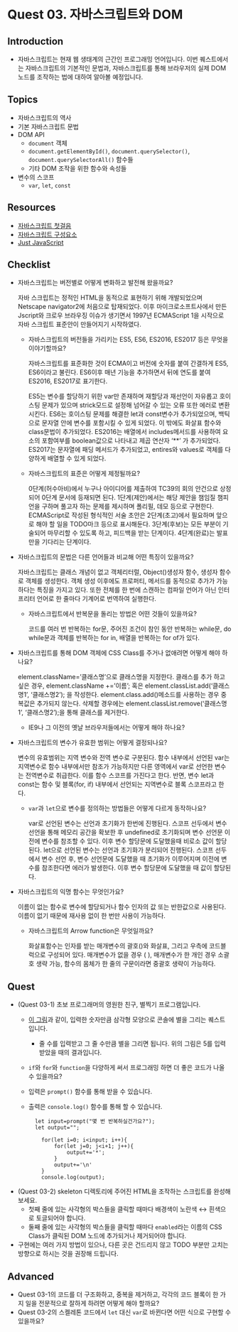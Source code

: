 # Quest 03. 자바스크립트와 DOM

## Introduction

* 자바스크립트는 현재 웹 생태계의 근간인 프로그래밍 언어입니다. 이번 퀘스트에서는 자바스크립트의 기본적인 문법과, 자바스크립트를 통해 브라우저의 실제 DOM 노드를 조작하는 법에 대하여 알아볼 예정입니다.

## Topics

* 자바스크립트의 역사
* 기본 자바스크립트 문법
* DOM API
  * `document` 객체
  * `document.getElementById()`, `document.querySelector()`, `document.querySelectorAll()` 함수들
  * 기타 DOM 조작을 위한 함수와 속성들
* 변수의 스코프
  * `var`, `let`, `const`

## Resources

* [자바스크립트 첫걸음](https://developer.mozilla.org/ko/docs/Learn/JavaScript/First_steps)
* [자바스크립트 구성요소](https://developer.mozilla.org/ko/docs/Learn/JavaScript/Building_blocks)
* [Just JavaScript](https://justjavascript.com/)

## Checklist

* 자바스크립트는 버전별로 어떻게 변화하고 발전해 왔을까요?

  자바 스크립트는 정적인 HTML을 동적으로 표현하기 위해 개발되었으며 Netscape navigator2에 처음으로 탑재되었다. 이후 마이크로소프트사에서 만든 Jscript와 크로우 브라우징 이슈가 생기면서 1997년 ECMAScript 1을 시작으로 자바 스크립트 표준안이 만들어지기 시작하였다. 
  * 자바스크립트의 버전들을 가리키는 ES5, ES6, ES2016, ES2017 등은 무엇을 이야기할까요?

    자바스크립트를 표준화한 것이 ECMA이고 버전에 숫자를 붙여 간결하게 ES5, ES6이라고 불린다. ES6이후 매년 기능을 추가하면서 뒤에 연도를 붙여 ES2016, ES2017로 표기한다. 

    ES5는 변수를 할당하기 위한 var만 존재하며 재할당과 재선언이 자유롭고 호이스팅 문제가 있으며 strick모드로 설정해 넘어갈 수 있는 오류 또한 에러로 변환시킨다. 
    ES6는 호이스팅 문제를 해결한 let과 const변수가 추가되었으며, 백틱으로 문자열 안에 변수를 포함시킬 수 있게 되었다. 이 밖에도  화살표 함수와 class문법이 추가되었다.
    ES2016는 배열에서 includes메서드를 사용하여 요소의 포함여부를 boolean값으로 나타내고 제곱 연산자 ‘**’ 가 추가되었다.
    ES2017는 문자열에 패딩 메서드가 추가되었고, entires와 values로 객체를 다양하게 배열할 수 있게 되었다. 

  * 자바스크립트의 표준은 어떻게 제정될까요?

    0단계(허수아비)에서 누구나 아이디어를 제출하여 TC39의 회의 안건으로 상정되어 0단계 문서에 등재되면 된다. 1단계(제안)에서는 해당 제안을 챔임질 챔피언을 구하며 풀고자 하는 문제를 제시하며 폴리필, 데모 등으로 구현한다. ECMAScript로 작성된 형식적인 서술 초안은 2단계(초고)에서 필요하며 앞으로 해야 할 일을 TODO마크 등으로 표시해둔다. 3단계(후보)는 모든 부분이 기술되어 마무리할 수 있도록 하고, 피드백을 받는 단계이다. 4단계(완료)는 발표만을 기다리는 단계이다.
* 자바스크립트의 문법은 다른 언어들과 비교해 어떤 특징이 있을까요?

  자바스크립트는 클래스 개념이 없고 객체리터럴, Object()생성자 함수, 생성자 함수로 객체를 생성한다. 객체 생성 이후에도 프로퍼티, 메서드를 동적으로 추가가 가능하다는 특징을 가지고 있다. 또한 전체를 한 번에 스캔하는 컴파일 언어가 아닌 인터프리터 언어로 한 줄마다 기계어로 번역하여 실행한다.
  * 자바스크립트에서 반복문을 돌리는 방법은 어떤 것들이 있을까요?

    코드를 여러 번 반복하는 for문, 주어진 조건이 참인 동안 반복하는 while문, do while문과 객체를 반복하는 for in, 배열을 반복하는 for of가 있다. 
* 자바스크립트를 통해 DOM 객체에 CSS Class를 주거나 없애려면 어떻게 해야 하나요?

  element.className=’클래스명’으로 클래스명을 지정한다. 클래스를 추가 하고 싶은 경우, element.className +=’이름’; 혹은 element.classList.add(‘클래스명1’, ‘클래스명2’); 을 작성한다. element.class.add()메소드를 사용하는 경우 중복값은 추가되지 않는다. 삭제할 경우에는 element.classList.remove(‘클래스명1’, ‘클래스명2’);을 통해 클래스를 제거한다. 
  
  * IE9나 그 이전의 옛날 브라우저들에서는 어떻게 해야 하나요?
* 자바스크립트의 변수가 유효한 범위는 어떻게 결정되나요?

   변수의 유효범위는 지역 변수와 전역 변수로 구분된다. 함수 내부에서 선언된 var는 지역변수로 함수 내부에서만 참조가 가능하지만 다른 영역에서 var로 선언한 변수는 전역변수로 취급한다. 이를 함수 스코프를 가진다고 한다. 반면, 변수 let과 const는 함수 및 블록(for, if) 내부에서 선언되는 지역변수로 블록 스코프라고 한다.
  * `var`과 `let`으로 변수를 정의하는 방법들은 어떻게 다르게 동작하나요?

    var로 선언된 변수는 선언과 초기화가 한번에 진행된다. 스코프 선두에서 변수 선언을 통해 메모리 공간을 확보한 후 undefined로 초기화되며 변수 선언문 이전에 변수를 참조할 수 있다. 이후 변수 할당문에 도달했을때 비로소 값이 할당된다.
    let으로 선언된 변수는 선언과 초기화가 분리되어 진행된다. 스코프 선두에서 변수 선언 후, 변수 선언문에 도달했을 때 초기화가 이루어지며 이전에 변수를 참조한다면 에러가 발생한다. 이후 변수 할당문에 도달했을 때 값이 할당된다.
* 자바스크립트의 익명 함수는 무엇인가요?

   이름이 없는 함수로 변수에 할당되거나 함수 인자의 값 또는 반한값으로 사용된다. 이름이 없기 때문에 재사용 없이 한 번만 사용이 가능하다. 
  * 자바스크립트의 Arrow function은 무엇일까요?

    화살표함수는 인자를 받는 매개변수의 괄호()와 화살표, 그리고 우측에 코드블럭으로 구성되어 있다. 매개변수가 없을 경우 ( ), 매개변수가 한 개인 경우 소괄호 생략 가능, 함수의 몸체가 한 줄의 구문이라면 중괄호 생략이 가능하다. 

## Quest

* (Quest 03-1) 초보 프로그래머의 영원한 친구, 별찍기 프로그램입니다.
  * [이 그림](jsStars.png)과 같이, 입력한 숫자만큼 삼각형 모양으로 콘솔에 별을 그리는 퀘스트 입니다.
    * 줄 수를 입력받고 그 줄 수만큼 별을 그리면 됩니다. 위의 그림은 5를 입력받았을 때의 결과입니다.
  * `if`와 `for`와 `function`을 다양하게 써서 프로그래밍 하면 더 좋은 코드가 나올 수 있을까요?
  * 입력은 `prompt()` 함수를 통해 받을 수 있습니다.
  * 출력은 `console.log()` 함수를 통해 할 수 있습니다.

          let input=prompt("몇 번 반복하실건가요?");
          let output="";
            
            for(let i=0; i<input; i++){
                for(let j=0; j<i+1; j++){
                    output+='*';
                }
                output+='\n'
            }
            console.log(output);
* (Quest 03-2) skeleton 디렉토리에 주어진 HTML을 조작하는 스크립트를 완성해 보세요.
  * 첫째 줄에 있는 사각형의 박스들을 클릭할 때마다 배경색이 노란색 ↔ 흰색으로 토글되어야 합니다.
  * 둘째 줄에 있는 사각형의 박스들을 클릭할 때마다 `enabled`라는 이름의 CSS Class가 클릭된 DOM 노드에 추가되거나 제거되어야 합니다.
* 구현에는 여러 가지 방법이 있으나, 다른 곳은 건드리지 않고 TODO 부분만 고치는 방향으로 하시는 것을 권장해 드립니다.

## Advanced

* Quest 03-1의 코드를 더 구조화하고, 중복을 제거하고, 각각의 코드 블록이 한 가지 일을 전문적으로 잘하게 하려면 어떻게 해야 할까요?
* Quest 03-2의 스켈레톤 코드에서 `let` 대신 `var`로 바뀐다면 어떤 식으로 구현할 수 있을까요?
